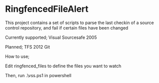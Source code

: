 RingfencedFileAlert
===================

This project contains a set of scripts to parse the last checkin of a source control repository, and fail if certain files have been changed

Currently supported;
Visual Sourcesafe 2005

Planned;
TFS 2012
Git

How to use;

Edit ringfenced_files to define the files you want to watch

Then, run .\vss.ps1 in powershell
